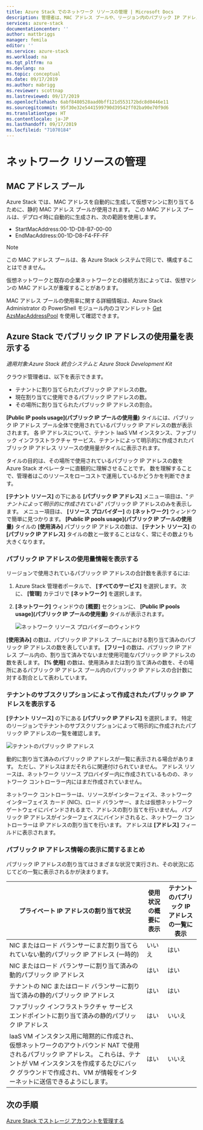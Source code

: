 ```yaml
---
title: Azure Stack でのネットワーク リソースの管理 | Microsoft Docs
description: 管理者は、MAC アドレス プールや、リージョン内のパブリック IP アドレスの使用など、ネットワーク リソースを管理できます。
services: azure-stack
documentationcenter: ''
author: mattbriggs
manager: femila
editor: ''
ms.service: azure-stack
ms.workload: na
ms.tgt_pltfrm: na
ms.devlang: na
ms.topic: conceptual
ms.date: 09/17/2019
ms.author: mabrigg
ms.reviewer: scottnap
ms.lastreviewed: 09/17/2019
ms.openlocfilehash: 6abf8480528aad0bff121d553172bdc8d0446e11
ms.sourcegitcommit: 95f30e32e5441599790d39542ff02ba90e70f9d6
ms.translationtype: HT
ms.contentlocale: ja-JP
ms.lasthandoff: 09/17/2019
ms.locfileid: "71070184"
---
```

# <a name="manage-network-resources"></a>ネットワーク リソースの管理

## <a name="mac-address-pool"></a>MAC アドレス プール

Azure Stack では、MAC アドレスを自動的に生成して仮想マシンに割り当てるために、静的 MAC アドレス プールが使用されます。
この MAC アドレス プールは、デプロイ時に自動的に生成され、次の範囲を使用します。

- StartMacAddress:00-1D-D8-B7-00-00
- EndMacAddress:00-1D-D8-F4-FF-FF

> [!Note]  
> この MAC アドレス プールは、各 Azure Stack システムで同じで、構成することはできません。

仮想ネットワークと既存の企業ネットワークとの接続方法によっては、仮想マシンの MAC アドレスが重複することがあります。

MAC アドレス プールの使用率に関する詳細情報は、Azure Stack Administrator の PowerShell モジュール内のコマンドレット [Get AzsMacAddressPool](https://docs.microsoft.com/powershell/module/azs.fabric.admin/get-azsmacaddresspool) を使用して確認できます。

## <a name="view-public-ip-address-consumption-in-azure-stack"></a>Azure Stack でパブリック IP アドレスの使用量を表示する

*適用対象:Azure Stack 統合システムと Azure Stack Development Kit*

クラウド管理者は、以下を表示できます。
 - テナントに割り当てられたパブリック IP アドレスの数。
 - 現在割り当てに使用できるパブリック IP アドレスの数。
 - その場所に割り当てられたパブリック IP アドレスの割合。

**[Public IP pools usage]\(パブリック IP プールの使用量\)** タイルには、パブリック IP アドレス プール全体で使用されているパブリック IP アドレスの数が表示されます。 各 IP アドレスについて、テナント IaaS VM インスタンス、ファブリック インフラストラクチャ サービス、テナントによって明示的に作成されたパブリック IP アドレス リソースの使用量がタイルに表示されます。

タイルの目的は、その場所で使用されているパブリック IP アドレスの数を Azure Stack オペレーターに直観的に理解させることです。 数を理解することで、管理者はこのリソースをローコストで運用しているかどうかを判断できます。

**[テナント リソース]** の下にある **[パブリック IP アドレス]** メニュー項目は、"*テナントによって明示的に作成されている*" パブリック IP アドレスのみを表示します。 メニュー項目は、 **[リソース プロバイダー]** の **[ネットワーク]** ウィンドウで簡単に見つかります。 **[Public IP pools usage]\(パブリック IP プールの使用量\)** タイルの **[使用済み]** パブリック IP アドレスの数は、 **[テナント リソース]** の **[パブリック IP アドレス]** タイルの数と一致することはなく、常にその数よりも大きくなります。

### <a name="view-the-public-ip-address-usage-information"></a>パブリック IP アドレスの使用量情報を表示する

リージョンで使用されているパブリック IP アドレスの合計数を表示するには:

1. Azure Stack 管理者ポータルで、 **[すべてのサービス]** を選択します。 次に、 **[管理]** カテゴリで **[ネットワーク]** を選択します。
1. **[ネットワーク]** ウィンドウの **[概要]** セクションに、 **[Public IP pools usage]\(パブリック IP プールの使用量\)** タイルが表示されます。

    ![ネットワーク リソース プロバイダーのウィンドウ](media/azure-stack-viewing-public-ip-address-consumption/ip-address-consumption-01.png)

**[使用済み]** の数は、パブリック IP アドレス プールにおける割り当て済みのパブリック IP アドレスの数を表しています。 **[フリー]** の数は、パブリック IP アドレス プール内の、割り当て済みでないまだ使用可能なパブリック IP アドレスの数を表します。 **[% 使用]** の数は、使用済みまたは割り当て済みの数を、その場所にあるパブリック IP アドレス プール内のパブリック IP アドレスの合計数に対する割合として表わしています。

### <a name="view-the-public-ip-addresses-that-were-created-by-tenant-subscriptions"></a>テナントのサブスクリプションによって作成されたパブリック IP アドレスを表示する

**[テナント リソース]** の下にある **[パブリック IP アドレス]** を選択します。 特定のリージョンでテナントのサブスクリプションによって明示的に作成されたパブリック IP アドレスの一覧を確認します。

![テナントのパブリック IP アドレス](media/azure-stack-viewing-public-ip-address-consumption/ip-address-consumption-02.png)

動的に割り当て済みのパブリック IP アドレスが一覧に表示される場合があります。 ただし、アドレスはまだそれらに関連付けられていません。 アドレス リソースは、ネットワーク リソース プロバイダー内に作成されているものの、ネットワーク コントローラー内にはまだ作成されていません。

ネットワーク コントローラーは、リソースがインターフェイス、ネットワーク インターフェイス カード (NIC)、ロード バランサー、または仮想ネットワーク ゲートウェイにバインドされるまで、アドレスの割り当てを行いません。 パブリック IP アドレスがインターフェイスにバインドされると、ネットワーク コントローラーは IP アドレスの割り当てを行います。 アドレスは **[アドレス]** フィールドに表示されます。

### <a name="view-the-public-ip-address-information-summary-table"></a>パブリック IP アドレス情報の表示に関するまとめ

パブリック IP アドレスの割り当てはさまざまな状況で実行され、その状況に応じてどの一覧に表示されるかが決まります。

| **プライベート IP アドレスの割り当て状況** | **使用状況の概要に表示** | **テナントのパブリック IP アドレスの一覧に表示** |
| --- | --- | --- |
| NIC またはロード バランサーにまだ割り当てられていない動的パブリック IP アドレス (一時的) |いいえ |はい |
| NIC またはロード バランサーに割り当て済みの動的パブリック IP アドレス |はい |はい |
| テナントの NIC またはロード バランサーに割り当て済みの静的パブリック IP アドレス |はい |はい |
| ファブリック インフラストラクチャ サービス エンドポイントに割り当て済みの静的パブリック IP アドレス |はい |いいえ |
| IaaS VM インスタンス用に暗黙的に作成され、仮想ネットワークのアウトバウンド NAT で使用されるパブリック IP アドレス。 これらは、テナントが VM インスタンスを作成するたびにバック グラウンドで作成され、VM が情報をインターネットに送信できるようにします。 |はい |いいえ |

## <a name="next-steps"></a>次の手順

[Azure Stack でストレージ アカウントを管理する](azure-stack-manage-storage-accounts.md)

